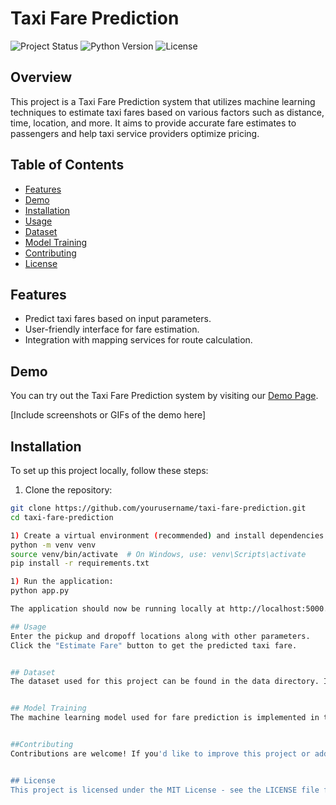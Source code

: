 # Taxi Fare Prediction

![Project Status](https://img.shields.io/badge/Status-Completed-success.svg)
![Python Version](https://img.shields.io/badge/Python-3.7.8-blue.svg)
![License](https://img.shields.io/badge/License-MIT-red.svg)

## Overview

This project is a Taxi Fare Prediction system that utilizes machine learning techniques to estimate taxi fares based on various factors such as distance, time, location, and more. It aims to provide accurate fare estimates to passengers and help taxi service providers optimize pricing.

## Table of Contents

- [Features](#features)
- [Demo](#demo)
- [Installation](#installation)
- [Usage](#usage)
- [Dataset](#dataset)
- [Model Training](#model-training)
- [Contributing](#contributing)
- [License](#license)

## Features

- Predict taxi fares based on input parameters.
- User-friendly interface for fare estimation.
- Integration with mapping services for route calculation.

## Demo

You can try out the Taxi Fare Prediction system by visiting our [Demo Page](#).

[Include screenshots or GIFs of the demo here]

## Installation

To set up this project locally, follow these steps:

1. Clone the repository:

```bash
git clone https://github.com/yourusername/taxi-fare-prediction.git
cd taxi-fare-prediction

1) Create a virtual environment (recommended) and install dependencies:
python -m venv venv
source venv/bin/activate  # On Windows, use: venv\Scripts\activate
pip install -r requirements.txt

1) Run the application:
python app.py

The application should now be running locally at http://localhost:5000.

## Usage
Enter the pickup and dropoff locations along with other parameters.
Click the "Estimate Fare" button to get the predicted taxi fare.


## Dataset
The dataset used for this project can be found in the data directory. It includes historical taxi trip data used for training the machine learning model.


## Model Training
The machine learning model used for fare prediction is implemented in the train_model.ipynb Jupyter Notebook. You can explore this notebook for details on data preprocessing, feature engineering, model selection, and training.


##Contributing
Contributions are welcome! If you'd like to improve this project or add new features, please open an issue or submit a pull request. For major changes, please discuss them in advance.


## License
This project is licensed under the MIT License - see the LICENSE file for details.

